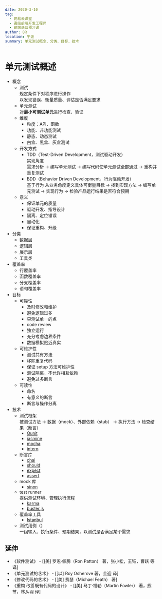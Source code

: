 ```yaml
---
date: 2020-3-10
tag: 
  - 网易云课堂
  - 高级前端开发工程师
  - 前端基础预习课
author: BR
location: 宁波
summary: 单元测试概念、分类、目标、技术
---
```


# 单元测试概述

* 概念
  * 测试  
    规定条件下对程序进行操作  
    以发现错误、衡量质量、评估是否满足要求
  * 单元测试  
    对**最小可测试单元**进行检查、验证
  * 维度
    * 粒度：API、函数
    * 功能、非功能测试
    * 静态、动态测试
    * 白盒、黑盒、灰盒测试
  * 开发方式
    * TDD（Test-Driven Development，测试驱动开发）  
      实现角度  
      需求分析 -> 编写单元测试 -> 编写代码使单元测试全部通过 -> 重构并重复测试
    * BDD（Behavior Driven Development，行为驱动开发）  
      基于行为
      从业务角度定义具体可衡量目标 -> 找到实现方法 -> 编写单元测试 -> 实现行为 -> 检验产品运行结果是否符合预期
  * 意义
    * 保证单元的质量
    * 驱动开发、指导设计
    * 隔离、定位错误
    * 自动化
    * 保证重构、升级
* 分类
  * 数据层
  * 逻辑层
  * 展示层
  * 工具类
* 覆盖率
  * 行覆盖率
  * 函数覆盖率
  * 分支覆盖率
  * 语句覆盖率
* 目标
  * 可靠性
    * 及时修改和维护
    * 避免逻辑过多
    * 只测试单一的点
    * code review
    * 独立运行
    * 充分考虑边界条件
    * 数据模拟贴近真实 
  * 可维护性
    * 测试共有方法
    * 移除重复代码
    * 保证 setup 方法可维护性
    * 测试隔离，不允许相互依赖
    * 避免过多断言
  * 可读性
    * 命名
    * 有意义的断言
    * 断言与操作分离
* 技术
  * 测试框架  
    被测试方法 -> 数据（mock）、外部依赖（stub） -> 执行方法 -> 检查结果（断言）
    * [Qunit](https://qunitjs.com/)
    * [jasmine](https://jasmine.github.io/)
    * [mocha](https://mochajs.org/)
    * [intern](https://theintern.io/)
  * 断言库
    * [chai](https://www.chaijs.com/)
    * [should](http://shouldjs.github.io/)
    * [expect](http://www.ezdev.org/view/expect-js/391)
    * [assert](https://nodejs.org/api/assert.html)
  * mock 库
    * [sinon](https://sinonjs.org/)
  * test runner  
    提供测试环境、管理执行流程
    * [karma](http://karma-runner.github.io/4.0/index.html)
    * [buster.js](https://github.com/busterjs)
  * 覆盖率工具
    * [Istanbul](https://github.com/istanbuljs/istanbuljs)
  * 测试用例（）  
    一组输入、执行条件、预期结果，以测试是否满足某个需求

## 延伸

* 《软件测试》 - [[美] 罗恩·佩腾（Ron Patton） 著，张小松，王钰，曹跃 等 译]
* 《单元测试的艺术》 - [[以] Roy Osherove 著，金迎 译]
* 《修改代码的艺术》 - [[美] 费瑟（Michael Feath） 著]
* 《重构 改善既有代码的设计》 - [[美] 马丁·福勒（Martin Fowler） 著，熊节，林从羽 译]
